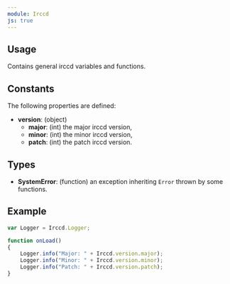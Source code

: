 ```yaml
---
module: Irccd
js: true
---
```


## Usage

Contains general irccd variables and functions.

## Constants

The following properties are defined:

  - **version**: (object)
    - **major**: (int) the major irccd version,
    - **minor**: (int) the minor irccd version,
    - **patch**: (int) the patch irccd version.

## Types

  - **SystemError**: (function) an exception inheriting `Error` thrown by some functions.

## Example

````javascript
var Logger = Irccd.Logger;

function onLoad()
{
    Logger.info("Major: " + Irccd.version.major);
    Logger.info("Minor: " + Irccd.version.minor);
    Logger.info("Patch: " + Irccd.version.patch);
}
````
